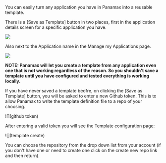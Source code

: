 You can easily turn any application you have in Panamax into a reusable template.  

There is a [Save as Template] button in two places, first in the application details screen for a specific application you have.

![](AppDetails)

Also next to the Application name in the Manage my Applications page. 

![](ManageMyApplications)

**NOTE: Panamax will let you create a template from any application even one that is not working regardless of the reason.  So you shouldn't save a template until you have configured and tested everything is working locally.**

If you have never saved a template beofre, on clicking the [Save as Template] button, you will be asked to enter a new Github token. This is to allow Panamax to write the template definition file to a repo of your choosing. 

![](github token)

After entering a valid token you will see the Template configuration page: 

![](template create)

You can choose the repository from the drop down list from  your account (if you don't have one or need to create one click on the create new repo link and then return). 



